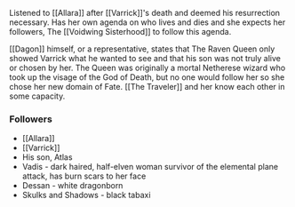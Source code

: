 Listened to [[Allara]] after [[Varrick]]'s death and deemed his resurrection necessary. Has her own agenda on who lives and dies and she expects her followers, The [[Voidwing Sisterhood]] to follow this agenda. 

[[Dagon]] himself, or a representative, states that The Raven Queen only showed Varrick what he wanted to see and that his son was not truly alive or chosen by her. The Queen was originally a mortal Netherese wizard who took up the visage of the God of Death, but no one would follow her so she chose her new domain of Fate. [[The Traveler]] and her know each other in some capacity.

### Followers 
- [[Allara]] 
- [[Varrick]] 
- His son, Atlas
- Vadis - dark haired, half-elven woman survivor of the elemental plane attack, has burn scars to her face
- Dessan - white dragonborn
- Skulks and Shadows - black tabaxi